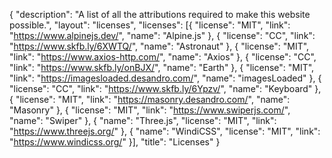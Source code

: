 {
  "description": "A list of all the attributions required to make this website possible.",
  "layout": "licenses",
  "licenses": [{
    "license": "MIT",
    "link": "https://www.alpinejs.dev/",
    "name": "Alpine.js"
  }, {
    "license": "CC",
    "link": "https://www.skfb.ly/6XWTQ/",
    "name": "Astronaut"
  }, {
    "license": "MIT",
    "link": "https://www.axios-http.com/",
    "name": "Axios"
  }, {
    "license": "CC",
    "link": "https://www.skfb.ly/onBJX/",
    "name": "Earth"
  }, {
    "license": "MIT",
    "link": "https://imagesloaded.desandro.com/",
    "name": "imagesLoaded"
  }, {
    "license": "CC",
    "link": "https://www.skfb.ly/6Ypzv/",
    "name": "Keyboard"
  }, {
    "license": "MIT",
    "link": "https://masonry.desandro.com/",
    "name": "Masonry"
  }, {
    "license": "MIT",
    "link": "https://www.swiperjs.com/",
    "name": "Swiper"
  }, {
    "name": "Three.js",
    "license": "MIT",
    "link": "https://www.threejs.org/"
  }, {
    "name": "WindiCSS",
    "license": "MIT",
    "link": "https://www.windicss.org/"
  }],
  "title": "Licenses"
}
